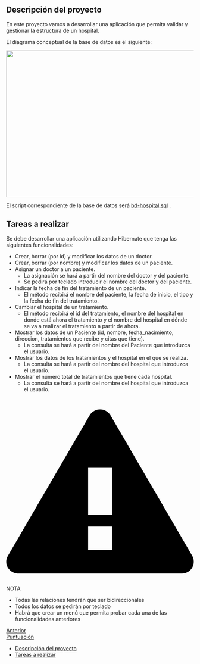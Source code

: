 <h2 class="anchor anchorWithStickyNavbar_LWe7" id="descripción-del-proyecto">Descripción del proyecto<a href="#descripción-del-proyecto" class="hash-link" aria-label="Enlace directo al Descripción del proyecto" title="Enlace directo al Descripción del proyecto">​</a></h2>
<p>En este proyecto vamos a desarrollar una aplicación que permita validar y gestionar la estructura de un hospital.</p>
<p>El diagrama conceptual de la base de datos es el siguiente:</p>
<div class="centrar"><p><img decoding="async" loading="lazy" src="./Proyecto2.png" width="879" height="394" class="img_ev3q"></p></div>
<div class="admonitionContent_BuS1"><p>El script correspondiente de la base de datos será <a href="/assets/files/bd-hospital-90415d987fd9ae97f98a6a7eb59e9101.sql" target="_blank">bd-hospital.sql</a> .</p></div></div>
<h2>Tareas a realizar<a>​</a></h2>
<p>Se debe desarrollar una aplicación utilizando Hibernate que tenga las siguientes funcionalidades:</p>
<ul>
<li>Crear, borrar (por id) y modificar los datos de un doctor.</li>
<li>Crear, borrar (por nombre) y modificar los datos de un paciente.</li>
<li>Asignar un doctor a un paciente.<!-- -->
<ul>
<li>La asignación se hará a partir del nombre del doctor y del paciente.</li>
<li>Se pedirá por teclado introducir el nombre del doctor y del paciente.</li>
</ul>
</li>
<li>Indicar la fecha de fin del tratamiento de un paciente.<!-- -->
<ul>
<li>El método recibirá el nombre del paciente, la fecha de inicio, el tipo y la fecha de fin del tratamiento.</li>
</ul>
</li>
<li>Cambiar el hospital de un tratamiento.<!-- -->
<ul>
<li>El método recibirá el id del tratamiento, el nombre del hospital en donde está ahora el tratamiento y el nombre del hospital en dónde se va a realizar el tratamiento a partir de ahora.</li>
</ul>
</li>
<li>Mostrar los datos de un Paciente (id, nombre, fecha_nacimiento, direccion, tratamientos que recibe y citas que tiene).<!-- -->
<ul>
<li>La consulta se hará a partir del nombre del Paciente que introduzca el usuario.</li>
</ul>
</li>
<li>Mostrar los datos de los tratamientos y el hospital en el que se realiza.<!-- -->
<ul>
<li>La consulta se hará a partir del nombre del hospital que introduzca el usuario.</li>
</ul>
</li>
<li>Mostrar el número total de tratamientos que tiene cada hospital.<!-- -->
<ul>
<li>La consulta se hará a partir del nombre del hospital que introduzca el usuario.</li>
</ul>
</li>
</ul>
<div class="theme-admonition theme-admonition-warning admonition_xJq3 alert alert--warning"><div class="admonitionHeading_Gvgb"><span class="admonitionIcon_Rf37"><svg viewBox="0 0 16 16"><path fill-rule="evenodd" d="M8.893 1.5c-.183-.31-.52-.5-.887-.5s-.703.19-.886.5L.138 13.499a.98.98 0 0 0 0 1.001c.193.31.53.501.886.501h13.964c.367 0 .704-.19.877-.5a1.03 1.03 0 0 0 .01-1.002L8.893 1.5zm.133 11.497H6.987v-2.003h2.039v2.003zm0-3.004H6.987V5.987h2.039v4.006z"></path></svg></span>NOTA</div><div class="admonitionContent_BuS1"><ul>
<li>Todas las relaciones tendrán que ser bidireccionales</li>
<li>Todos los datos se pedirán por teclado</li>
<li>Habrá que crear un menú que permita probar cada una de las funcionalidades anteriores</li>
</ul></div></div></div></article><nav class="pagination-nav docusaurus-mt-lg" aria-label="Página del documento"><a class="pagination-nav__link pagination-nav__link--prev" href="/docs/unidades/03/actividades/puntuacion"><div class="pagination-nav__sublabel">Anterior</div><div class="pagination-nav__label">Puntuación</div></a></nav></div></div><div class="col col--3"><div class="tableOfContents_bqdL thin-scrollbar theme-doc-toc-desktop"><ul class="table-of-contents table-of-contents__left-border"><li><a href="#descripción-del-proyecto" class="table-of-contents__link toc-highlight">Descripción del proyecto</a></li><li><a href="#tareas-a-realizar" class="table-of-contents__link toc-highlight">Tareas a realizar</a></li></ul></div></div></div></div></main></div></div></div></div>
